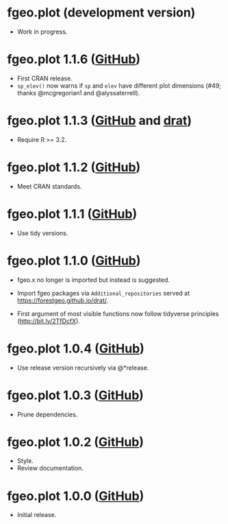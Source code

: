 # fgeo.plot (development version)

* Work in progress.

# fgeo.plot 1.1.6 ([GitHub](https://github.com/forestgeo/fgeo.plot/releases))

* First CRAN release.
* `sp_elev()` now warns if `sp` and `elev` have different plot dimensions (#49; thanks @mcgregorian1 and @alyssaterrell).

# fgeo.plot 1.1.3 ([GitHub](https://github.com/forestgeo/fgeo.plot/releases) and [drat](https://forestgeo.github.io/drat/))

* Require R >= 3.2.

# fgeo.plot 1.1.2 ([GitHub](https://github.com/forestgeo/fgeo.plot/releases))

* Meet CRAN standards.

# fgeo.plot 1.1.1 ([GitHub](https://github.com/forestgeo/fgeo.plot/releases))

* Use tidy versions.

# fgeo.plot 1.1.0 ([GitHub](https://github.com/forestgeo/fgeo.plot/releases))

* fgeo.x no longer is imported but instead is suggested.

* Import fgeo packages via `Additional_repositories` served at <https://forestgeo.github.io/drat/>.

* First argument of most visible functions now follow tidyverse principles (<http://bit.ly/2TfDcfX>).

# fgeo.plot 1.0.4 ([GitHub](https://github.com/forestgeo/fgeo.plot/releases))

* Use release version recursively via @*release.

# fgeo.plot 1.0.3 ([GitHub](https://github.com/forestgeo/fgeo.plot/releases))

* Prune dependencies.

# fgeo.plot 1.0.2 ([GitHub](https://github.com/forestgeo/fgeo.plot/releases))

* Style.
* Review documentation.

# fgeo.plot 1.0.0 ([GitHub](https://github.com/forestgeo/fgeo.plot/releases))

* Initial release.
